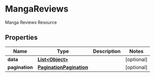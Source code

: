 

# MangaReviews

Manga Reviews Resource

## Properties

| Name | Type | Description | Notes |
|------------ | ------------- | ------------- | -------------|
|**data** | [**List&lt;Object&gt;**](Object.md) |  |  [optional] |
|**pagination** | [**PaginationPagination**](PaginationPagination.md) |  |  [optional] |



